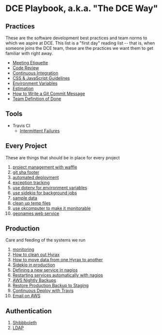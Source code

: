 # DCE Playbook, a.k.a. "The DCE Way"

## Practices
These are the software development best practices and team norms to which we aspire at DCE. This list is a "first day" reading list --
that is, when someone joins the DCE team, these are the practices we want them to get familiar with right away.

- [Meeting Etiquette](practices/meeting_etiquette.md)
- [Code Review](practices/code_review.md)
- [Continuous Integration](practices/ci.md)
- [CSS & JavaScript Guidelines](practices/css_and_js_guidelines.md)
- [Environment Variables](practices/environment_variables.md)
- [Estimation](practices/estimation.md)
- [How to Write a Git Commit Message](https://chris.beams.io/posts/git-commit/)
- [Team Definition of Done](practices/done.md)

## Tools

- Travis CI
  - [Intermittent Failures](tools/travis/intermittent_failures.md)

## Every Project
These are things that should be in place for every project
1. [project management with waffle](every_project/waffle.md)
1. [git sha footer](every_project/git_sha.md)
1. [automated deployment](every_project/auto_deploy.md)
1. [exception tracking](every_project/exception_tracking.md)
1. [use dotenv for environment variables](every_project/dotenv.md)
1. [use sidekiq for background jobs](every_project/sidekiq.md)
1. [sample data](every_project/sample_data.md)
1. [clean up temp files](every_project/cleanup_temp_files.md)
1. [use okcomputer to make it monitorable](every_project/okcomputer.md)
1. [geonames web service](every_project/geonames.md)

## Production
Care and feeding of the systems we run
1. [monitoring](production/nagios.md)
2. [How to clean out Hyrax](practices/cleanout_hyrax.md)
3. [How to move data from one Hyrax to another](production/backup_and_restore.md)
4. [Sidekiq in production](production/sidekiq_in_production.md)
5. [Defining a new service in nagios](production/define_new_service.md)
6. [Restarting services automatically with nagios](production/restart_services.md)
7. [AWS Nightly Backups](production/ami_backups.md)
8. [Restore Production Backup to Staging](production/restore_prod_to_stage.md)
9. [Continuous Deploy with Travis](production/continuous_deployment.md)
10. [Email on AWS](production/aws_email.md)

## Authentication
1. [Shibbboleth](authentication/shibboleth.md)
1. [LDAP](authentication/ldap.md)
